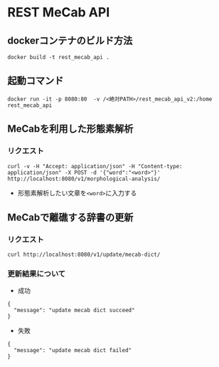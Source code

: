 # REST MeCab API

## dockerコンテナのビルド方法

```
docker build -t rest_mecab_api .
```

## 起動コマンド

```
docker run -it -p 8080:80  -v /<絶対PATH>/rest_mecab_api_v2:/home rest_mecab_api
```

## MeCabを利用した形態素解析

### リクエスト

```
curl -v -H "Accept: application/json" -H "Content-type: application/json" -X POST -d '{"word":"<word>"}'  http://localhost:8080/v1/morphological-analysis/
```

- 形態素解析したい文章を`<word>`に入力する

## MeCabで離礁する辞書の更新

### リクエスト

```
curl http://localhost:8080/v1/update/mecab-dict/
```

### 更新結果について

- 成功

```
{
  "message": "update mecab dict succeed"
}
```

- 失敗

```
{
  "message": "update mecab dict failed"
}
```